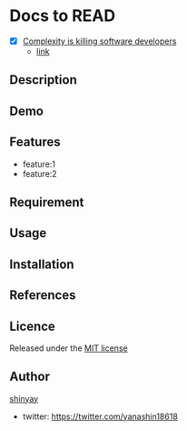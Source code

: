 # Docs to READ

- [x] [Complexity is killing software developers](pdf/2021-11-01-infoworld.pdf)
  - [link](https://www.infoworld.com/article/3639050/complexity-is-killing-software-developers.html)

## Description

## Demo

## Features

- feature:1
- feature:2

## Requirement

## Usage

## Installation

## References

## Licence

Released under the [MIT license](https://gist.githubusercontent.com/shinyay/56e54ee4c0e22db8211e05e70a63247e/raw/34c6fdd50d54aa8e23560c296424aeb61599aa71/LICENSE)

## Author

[shinyay](https://github.com/shinyay)
- twitter: https://twitter.com/yanashin18618
